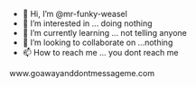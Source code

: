 - 👋 Hi, I’m @mr-funky-weasel
- 👀 I’m interested in ... doing nothing 
- 🌱 I’m currently learning ... not telling anyone 
- 💞️ I’m looking to collaborate on ...nothing 
- 📫 How to reach me ... you dont reach me 

<!---
mr-funky-weasel/mr-funky-weasel is a ✨ special ✨ repository because its `README.md` (this file) appears on your GitHub profile.
You can click the Preview link to take a look at your changes.
---> www.goawayanddontmessageme.com
